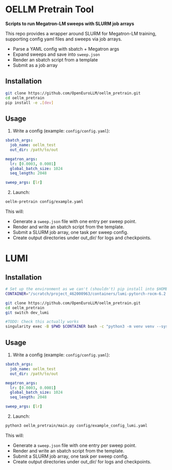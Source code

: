 # OELLM Pretrain Tool

**Scripts to run Megatron-LM sweeps with SLURM job arrays**

This repo provides a wrapper around SLURM for Megatron-LM training, supporting config yaml files and sweeps via job arrays.

- Parse a YAML config with sbatch + Megatron args  
- Expand sweeps and save into `sweep.json`
- Render an sbatch script from a template  
- Submit as a job array  

## Installation

```bash
git clone https://github.com/OpenEuroLLM/oellm_pretrain.git
cd oellm_pretrain
pip install -e .[dev]
```

## Usage

1. Write a config (example: `config/config.yaml`):

```yaml
sbatch_args:
  job_name: oellm_test
  out_dir: /path/to/out

megatron_args:
  lr: [0.0003, 0.0001]
  global_batch_size: 1024
  seq_length: 2048

sweep_args: [lr]
```

2. Launch:
```bash
oellm-pretrain config/example.yaml
```
This will:
- Generate a `sweep.json` file with one entry per sweep point.
- Render and write an sbatch script from the template.
- Submit a SLURM job array, one task per sweep config.
- Create output directories under out_dir/ for logs and checkpoints.

# LUMI

## Installation

```bash
# Set up the environment as we can't (shouldn't) pip install into $HOME or $PYTHONUSERBASE
CONTAINER="/scratch/project_462000963/containers/lumi-pytorch-rocm-6.2.4-python-3.12-pytorch-v2.6.0-dockerhash-ef203c810cc9.sif"

git clone https://github.com/OpenEuroLLM/oellm_pretrain.git
cd oellm_pretrain
git switch dev_lumi

#TODO: Check this actually works 
singularity exec -B $PWD $CONTAINER bash -c "python3 -m venv venv --system-site-packages; source venv/bin/activate; pip install -e .[dev]"
```

## Usage

1. Write a config (example: `config/config.yaml`):

```yaml
sbatch_args:
  job_name: oellm_test
  out_dir: /path/to/out

megatron_args:
  lr: [0.0003, 0.0001]
  global_batch_size: 1024
  seq_length: 2048

sweep_args: [lr]
```

2. Launch:
```bash
python3 oellm_pretrain/main.py config/example_config_lumi.yaml
```
This will:
- Generate a `sweep.json` file with one entry per sweep point.
- Render and write an sbatch script from the template.
- Submit a SLURM job array, one task per sweep config.
- Create output directories under out_dir/ for logs and checkpoints.